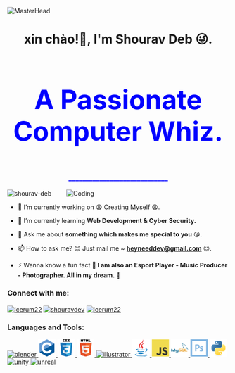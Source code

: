 ![MasterHead](https://mir-s3-cdn-cf.behance.net/project_modules/1400_opt_1/e87a6c63590071.5abbfb634deca.gif)

<h1 align="center">xin chào!👋, I'm Shourav Deb 😜.</h1>
<h3 align="center"; style="font-size:60px;color:blue;">A Passionate Computer Whiz.</h3>
<h3 align="center"; style="color:blue">_____________________________</h3>
<img align="right" alt="Coding" width="370" src="https://data.whicdn.com/images/309541334/original.gif">

<p align="left"> <img src="https://komarev.com/ghpvc/?username=shourav-deb&label=So%20I%20am%20popular%20among&color=f88818&style=plastic" alt="shourav-deb" /> </p>

- 🔭 I’m currently working on 😩 Creating Myself 😩.

- 🌱 I’m currently learning **Web Development & Cyber Security.**

- 💬 Ask me about **something which makes me special to you** 😘.

- 📫 How to ask me? 😉 Just mail me ~ **heyneeddev@gmail.com** 😉.

- ⚡ Wanna know a fun fact **🤫 I am also an  Esport Player - Music Producer - Photographer. All in my dream. 🤣**

<h3 align="left">Connect with me:</h3>
<p align="left">
<a href="https://twitter.com/icerum22" target="blank"><img align="center" src="https://raw.githubusercontent.com/rahuldkjain/github-profile-readme-generator/master/src/images/icons/Social/twitter.svg" alt="icerum22" height="30" width="40" /></a>
<a href="https://linkedin.com/in/shouravdev" target="blank"><img align="center" src="https://raw.githubusercontent.com/rahuldkjain/github-profile-readme-generator/master/src/images/icons/Social/linked-in-alt.svg" alt="shouravdev" height="30" width="40" /></a>
<a href="https://instagram.com/icerum22" target="blank"><img align="center" src="https://raw.githubusercontent.com/rahuldkjain/github-profile-readme-generator/master/src/images/icons/Social/instagram.svg" alt="icerum22" height="30" width="40" /></a>
</p>

<h3 align="left">Languages and Tools:</h3>
<p align="left"> <a href="https://www.blender.org/" target="_blank" rel="noreferrer"> <img src="https://download.blender.org/branding/community/blender_community_badge_white.svg" alt="blender" width="40" height="40"/> </a> <a href="https://www.cprogramming.com/" target="_blank" rel="noreferrer"> <img src="https://raw.githubusercontent.com/devicons/devicon/master/icons/c/c-original.svg" alt="c" width="40" height="40"/> </a> <a href="https://www.w3schools.com/css/" target="_blank" rel="noreferrer"> <img src="https://raw.githubusercontent.com/devicons/devicon/master/icons/css3/css3-original-wordmark.svg" alt="css3" width="40" height="40"/> </a> <a href="https://www.w3.org/html/" target="_blank" rel="noreferrer"> <img src="https://raw.githubusercontent.com/devicons/devicon/master/icons/html5/html5-original-wordmark.svg" alt="html5" width="40" height="40"/> </a> <a href="https://www.adobe.com/in/products/illustrator.html" target="_blank" rel="noreferrer"> <img src="https://www.vectorlogo.zone/logos/adobe_illustrator/adobe_illustrator-icon.svg" alt="illustrator" width="40" height="40"/> </a> <a href="https://www.java.com" target="_blank" rel="noreferrer"> <img src="https://raw.githubusercontent.com/devicons/devicon/master/icons/java/java-original.svg" alt="java" width="40" height="40"/> </a> <a href="https://developer.mozilla.org/en-US/docs/Web/JavaScript" target="_blank" rel="noreferrer"> <img src="https://raw.githubusercontent.com/devicons/devicon/master/icons/javascript/javascript-original.svg" alt="javascript" width="40" height="40"/> </a> <a href="https://www.mysql.com/" target="_blank" rel="noreferrer"> <img src="https://raw.githubusercontent.com/devicons/devicon/master/icons/mysql/mysql-original-wordmark.svg" alt="mysql" width="40" height="40"/> </a> <a href="https://www.photoshop.com/en" target="_blank" rel="noreferrer"> <img src="https://raw.githubusercontent.com/devicons/devicon/master/icons/photoshop/photoshop-line.svg" alt="photoshop" width="40" height="40"/> </a> <a href="https://www.python.org" target="_blank" rel="noreferrer"> <img src="https://raw.githubusercontent.com/devicons/devicon/master/icons/python/python-original.svg" alt="python" width="40" height="40"/> </a> <a href="https://unity.com/" target="_blank" rel="noreferrer"> <img src="https://www.vectorlogo.zone/logos/unity3d/unity3d-icon.svg" alt="unity" width="40" height="40"/> </a> <a href="https://unrealengine.com/" target="_blank" rel="noreferrer"> <img src="https://raw.githubusercontent.com/kenangundogan/fontisto/036b7eca71aab1bef8e6a0518f7329f13ed62f6b/icons/svg/brand/unreal-engine.svg" alt="unreal" width="40" height="40"/> </a> </p

